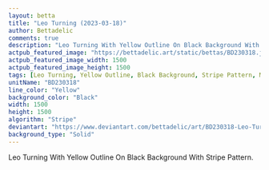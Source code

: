 ```yaml
---
layout: betta
title: "Leo Turning (2023-03-18)"
author: Bettadelic
comments: true
description: "Leo Turning With Yellow Outline On Black Background With Stripe Pattern."
actpub_featured_image: "https://bettadelic.art/static/bettas/BD230318.jpg"
actpub_featured_image_width: 1500
actpub_featured_image_height: 1500
tags: [Leo Turning, Yellow Outline, Black Background, Stripe Pattern, March 2023, Solid Background Pattern]
unitName: "BD230318"
line_color: "Yellow"
background_color: "Black"
width: 1500
height: 1500
algorithm: "Stripe"
deviantart: "https://www.deviantart.com/bettadelic/art/BD230318-Leo-Turning-2023-03-18-954198688"
background_type: "Solid"
---
```


Leo Turning With Yellow Outline On Black Background With Stripe Pattern.

